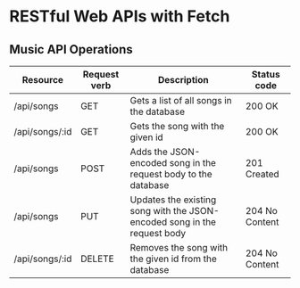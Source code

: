 # RESTful Web APIs with Fetch

## Music API Operations

| Resource       | Request verb | Description                                                              | Status code    |
| -------------- | ------------ | ------------------------------------------------------------------------ | -------------- |
| /api/songs     | GET          | Gets a list of all songs in the database                                 | 200 OK         |
| /api/songs/:id | GET          | Gets the song with the given id                                          | 200 OK         |
| /api/songs     | POST         | Adds the JSON-encoded song in the request body to the database           | 201 Created    |
| /api/songs     | PUT          | Updates the existing song with the JSON-encoded song in the request body | 204 No Content |
| /api/songs/:id | DELETE       | Removes the song with the given id from the database                     | 204 No Content |

